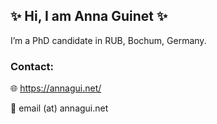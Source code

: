 ## ✨ Hi, I am Anna Guinet ✨

I’m a PhD candidate in RUB, Bochum, Germany.

### Contact:

🌐 https://annagui.net/

📧 email (at) annagui.net
